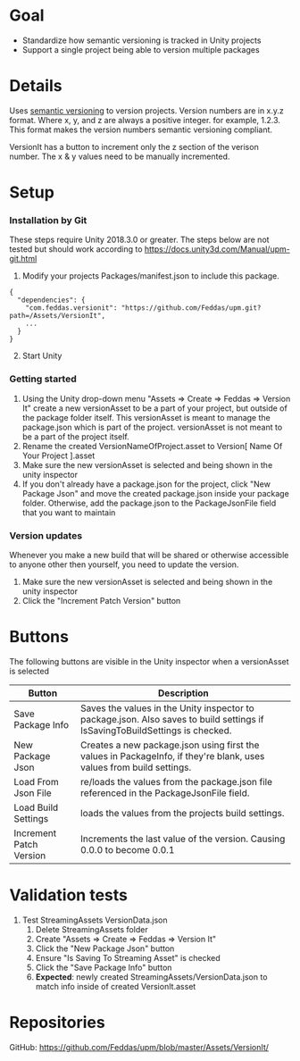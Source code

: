 # Goal

- Standardize how semantic versioning is tracked in Unity projects
- Support a single project being able to version multiple packages

# Details

Uses [semantic versioning](https://semver.org) to version projects. Version numbers are in x.y.z format. Where x, y, and z are always a positive integer. for example, 1.2.3. This format makes the version numbers semantic versioning compliant.

VersionIt has a button to increment only the z section of the verison number. The x & y values need to be manually incremented.

# Setup

### Installation by Git

These steps require Unity 2018.3.0 or greater. The steps below are not tested but should work according to https://docs.unity3d.com/Manual/upm-git.html <!-- was https://forum.unity.com/threads/git-support-on-package-manager.573673/#post-3819487 -->

1. Modify your projects Packages/manifest.json to include this package.

```
{
  "dependencies": {
    "com.feddas.versionit": "https://github.com/Feddas/upm.git?path=/Assets/VersionIt",
    ...
  }
}
```

2. Start Unity

### Getting started

1. Using the Unity drop-down menu "Assets => Create => Feddas => Version It" create a new versionAsset to be a part of your project, but outside of the package folder itself. This versionAsset is meant to manage the package.json which is part of the project. versionAsset is not meant to be a part of the project itself.
2. Rename the created VersionNameOfProject.asset to Version[ Name Of Your Project ].asset
3. Make sure the new versionAsset is selected and being shown in the unity inspector
4. If you don't already have a package.json for the project, click "New Package Json" and move the created package.json inside your package folder. Otherwise, add the package.json to the PackageJsonFile field that you want to maintain

### Version updates

Whenever you make a new build that will be shared or otherwise accessible to anyone other then yourself, you need to update the version.

1. Make sure the new versionAsset is selected and being shown in the unity inspector
2. Click the "Increment Patch Version" button

# Buttons

The following buttons are visible in the Unity inspector when a versionAsset is selected

| Button | Description |
|-|-|
| Save Package Info | Saves the values in the Unity inspector to package.json. Also saves to build settings if IsSavingToBuildSettings is checked. |
| New Package Json | Creates a new package.json using first the values in PackageInfo, if they're blank, uses values from build settings. |
| Load From Json File | re/loads the values from the package.json file referenced in the PackageJsonFile field. |
| Load Build Settings | loads the values from the projects build settings. |
| Increment Patch Version | Increments the last value of the version. Causing 0.0.0 to become 0.0.1 |

# Validation tests

1. Test StreamingAssets VersionData.json
    1. Delete StreamingAssets folder
    2. Create "Assets => Create => Feddas => Version It"
    3. Click the "New Package Json" button
    4. Ensure "Is Saving To Streaming Asset" is checked
    5. Click the "Save Package Info" button
    6. **Expected**: newly created StreamingAssets/VersionData.json to match info inside of created VersionIt.asset

# Repositories

GitHub: https://github.com/Feddas/upm/blob/master/Assets/VersionIt/